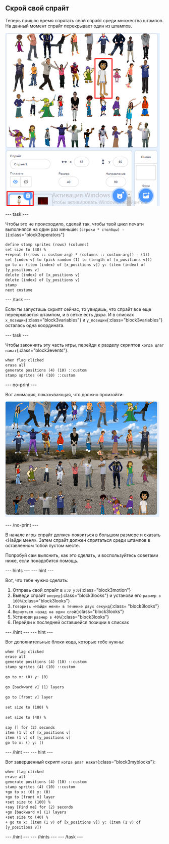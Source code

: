 ## Скрой свой спрайт

Теперь пришло время спрятать свой спрайт среди множества штампов. На данный момент спрайт перекрывает один из штампов.

![перекрытие](images/overplap-annotated.png)

\--- task \---

Чтобы это не происходило, сделай так, чтобы твой цикл печати выполнялся на один раз меньше: `(строки * столбцы) - 1`{:class="block3operators"}

```blocks3
define stamp sprites (rows) (columns)
set size to (40) %
+repeat (((rows :: custom-arg) * (columns :: custom-arg)) - (1))
set [index v] to (pick random (1) to (length of [x_positions v]))
go to x: (item (index) of [x_positions v]) y: (item (index) of [y_positions v]
delete (index) of [x_positions v]
delete (index) of [y_positions v]
stamp
next costume
```

\--- /task \---

Если ты запустишь скрипт сейчас, то увидишь, что спрайт все еще перекрывается штампом, и в сетке есть дыра. И в списках `x_позиции`{:class="block3variables"} и `y_позиции`{:class="block3variables"} осталась одна координата.

\--- task \---

Чтобы закончить эту часть игры, перейди к разделу скриптов `когда флаг нажат`{:class="block3events"}.

```blocks3
when flag clicked
erase all
generate positions (4) (10) ::custom
stamp sprites (4) (10) ::custom
```

\--- no-print \---

Вот анимация, показывающая, что должно произойти:

![анимация](images/demo_1.gif)

\--- /no-print \---

В начале игры спрайт должен появиться в большом размере и сказать «Найди меня». Затем спрайт должен спрятаться среди штампов в оставленном тобой пустом месте.

Попробуй сам выяснить, как это сделать, и воспользуйтесь советами ниже, если понадобится помощь.

\--- hints \--- \--- hint \---

Вот, что тебе нужно сделать:

1. Отправь свой спрайт в `x:0 y:0`{:class="block3motion"}
2. Выведи спрайт `вперед`{:class="block3looks"} и установи его `размер в 100%`{:class="block3looks"}
3. `Говорить «Найди меня» в течение двух секунд`{:class= "block3looks"}
4. `Вернуться назад на один слой`{:class="block3looks"}
5. Установи `размер в 40%`{:class="block3looks"}
6. Перейди к последней оставшейся позиции в списках

\--- /hint \--- \--- hint \---

Вот дополнительные блоки кода, которые тебе нужны:

```blocks3
when flag clicked
erase all
generate positions (4) (10) ::custom
stamp sprites (4) (10) ::custom

go to x: (0) y: (0)

go [backward v] (1) layers

go to [front v] layer

set size to (100) %

set size to (40) %

say [] for (2) seconds
item (1 v) of [x_positions v]
item (1 v) of [y_positions v]
go to x: () y: ()
```

\--- /hint \--- \--- hint \---

Вот завершенный скрипт `когда флаг нажат`{:class="block3myblocks"}:

```blocks3
when flag clicked
erase all
generate positions (4) (10) ::custom
stamp sprites (4) (10) ::custom
+go to x: (0) y: (0)
+go to [front v] layer
+set size to (100) %
+say [Find me] for (2) seconds
+go [backward v] (1) layers
+set size to (40) %
+ go to x: (item (1 v) of [x_positions v]) y: (item (1 v) of [y_positions v])
```

\--- /hint \--- \--- /hints \--- \--- /task \---